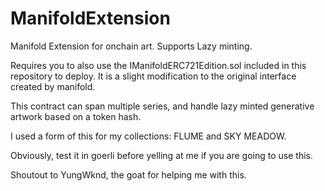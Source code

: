 # ManifoldExtension
Manifold Extension for onchain art.
Supports Lazy minting.

Requires you to also use the IManifoldERC721Edition.sol included in this repository to deploy. It is a slight modification to the original interface created by manifold.

This contract can span multiple series, and handle lazy minted generative artwork based on a token hash.

I used a form of this for my collections: FLUME and SKY MEADOW.

Obviously, test it in goerli before yelling at me if you are going to use this.

Shoutout to YungWknd, the goat for helping me with this.
